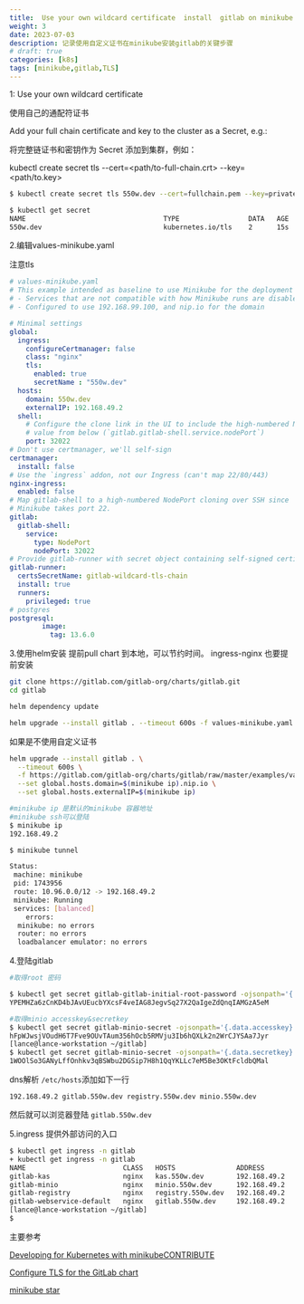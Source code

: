 ```yaml
---
title:  Use your own wildcard certificate  install  gitlab on minikube 
weight: 3
date: 2023-07-03
description: 记录使用自定义证书在minikube安装gitlab的关键步骤
# draft: true
categories: [k8s]
tags: [minikube,gitlab,TLS]
---
```



1: Use your own wildcard certificate

使用自己的通配符证书

Add your full chain certificate and key to the cluster as a Secret, e.g.:

将完整链证书和密钥作为 Secret 添加到集群，例如：

kubectl create secret tls <tls-secret-name> --cert=<path/to-full-chain.crt> --key=<path/to.key>
```bash
$ kubectl create secret tls 550w.dev --cert=fullchain.pem --key=privatekey.pem -n gitlab

$ kubectl get secret
NAME                                  TYPE                 DATA   AGE
550w.dev                              kubernetes.io/tls    2      15s
```


2.编辑values-minikube.yaml

注意tls

```yaml
# values-minikube.yaml
# This example intended as baseline to use Minikube for the deployment of GitLab
# - Services that are not compatible with how Minikube runs are disabled
# - Configured to use 192.168.99.100, and nip.io for the domain

# Minimal settings
global:
  ingress:
    configureCertmanager: false
    class: "nginx"
    tls:
      enabled: true
      secretName : "550w.dev" 
  hosts:
    domain: 550w.dev 
    externalIP: 192.168.49.2
  shell:
    # Configure the clone link in the UI to include the high-numbered NodePort
    # value from below (`gitlab.gitlab-shell.service.nodePort`)
    port: 32022
# Don't use certmanager, we'll self-sign
certmanager:
  install: false
# Use the `ingress` addon, not our Ingress (can't map 22/80/443)
nginx-ingress:
  enabled: false
# Map gitlab-shell to a high-numbered NodePort cloning over SSH since
# Minikube takes port 22.
gitlab:
  gitlab-shell:
    service:
      type: NodePort
      nodePort: 32022
# Provide gitlab-runner with secret object containing self-signed certificate chain
gitlab-runner:
  certsSecretName: gitlab-wildcard-tls-chain
  install: true
  runners:
    privileged: true
# postgres
postgresql:
        image:
          tag: 13.6.0
```

3.使用helm安装
提前pull chart 到本地，可以节约时间。
ingress-nginx 也要提前安装

```bash
git clone https://gitlab.com/gitlab-org/charts/gitlab.git
cd gitlab

helm dependency update

helm upgrade --install gitlab . --timeout 600s -f values-minikube.yaml -n gitlab
  ```
如果是不使用自定义证书
```bash
helm upgrade --install gitlab . \
  --timeout 600s \
  -f https://gitlab.com/gitlab-org/charts/gitlab/raw/master/examples/values-minikube.yaml  \
  --set global.hosts.domain=$(minikube ip).nip.io \
  --set global.hosts.externalIP=$(minikube ip)

#minikube ip 是默认的minikube 容器地址
#minikube ssh可以登陆
$ minikube ip
192.168.49.2

$ minikube tunnel

Status: 
 machine: minikube
 pid: 1743956
 route: 10.96.0.0/12 -> 192.168.49.2
 minikube: Running
 services: [balanced]
    errors:
  minikube: no errors
  router: no errors
  loadbalancer emulator: no errors

```

4.登陆gitlab
```bash
#取得root 密码

$ kubectl get secret gitlab-gitlab-initial-root-password -ojsonpath='{.data.password}' | base64 --decode ; echo
YPEMHZa6zCnKD4bJAvUEucbYXcsF4veIAG8JegvSq27X2QaIgeZdQnqIAMGzA5eM

#取得minio accesskey&secretkey
$ kubectl get secret gitlab-minio-secret -ojsonpath='{.data.accesskey}' | base64 --decode ; echo
hFpWJwsjVOudH6T7Fve9OUvTAum356hOcb5RMVju3Ib6hQXLk2n2WrCJYSAa7Jyr
[lance@lance-workstation ~/gitlab]
$ kubectl get secret gitlab-minio-secret -ojsonpath='{.data.secretkey}' | base64 --decode ; echo
1WOOlSo3GANyLffOnhkv3qBSWbu2DGSip7H8h1QqYKLLc7eM5Be3OKtFcldbQMal

```
dns解析
`/etc/hosts`添加如下一行
```
192.168.49.2 gitlab.550w.dev registry.550w.dev minio.550w.dev
```

然后就可以浏览器登陆 `gitlab.550w.dev` 

5.ingress 提供外部访问的入口

```bash
$ kubectl get ingress -n gitlab
+ kubectl get ingress -n gitlab
NAME                        CLASS   HOSTS               ADDRESS        PORTS     AGE
gitlab-kas                  nginx   kas.550w.dev        192.168.49.2   80, 443   3d3h
gitlab-minio                nginx   minio.550w.dev      192.168.49.2   80, 443   3d3h
gitlab-registry             nginx   registry.550w.dev   192.168.49.2   80, 443   3d3h
gitlab-webservice-default   nginx   gitlab.550w.dev     192.168.49.2   80, 443   3d3h
[lance@lance-workstation ~/gitlab]
$ 
```


主要参考

[Developing for Kubernetes with minikubeCONTRIBUTE](https://docs.gitlab.com/charts/development/minikube/)

[Configure TLS for the GitLab chart ](https://docs.gitlab.com/charts/installation/tls.html#option-2-use-your-own-wildcard-certificate)

[minikube star](https://minikube.sigs.k8s.io/docs/start/)